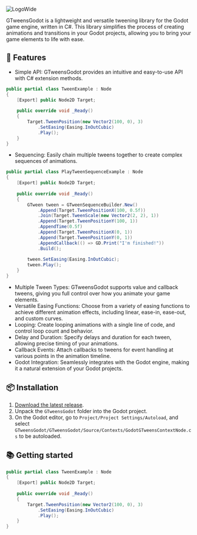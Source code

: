 ![LogoWide](https://github.com/Guillemsc/GTweensGodot/assets/17142208/704636fa-27da-42c3-b9c5-a5bc6e6a870c)

GTweensGodot
is a lightweight and versatile tweening library for the Godot game engine, written in C#. 
This library simplifies the process of creating animations and transitions in your Godot projects, allowing you to bring your game elements to life with ease.

## 🤜 Features
- Simple API: GTweensGodot provides an intuitive and easy-to-use API with C# extension methods.
```csharp
public partial class TweenExample : Node
{
    [Export] public Node2D Target;
	
    public override void _Ready()
    {
        Target.TweenPosition(new Vector2(100, 0), 3)
            .SetEasing(Easing.InOutCubic)
            .Play();
    }
}
```

- Sequencing: Easily chain multiple tweens together to create complex sequences of animations.
```csharp
public partial class PlayTweenSequenceExample : Node
{
    [Export] public Node2D Target;
	
    public override void _Ready()
    {
        GTween tween = GTweenSequenceBuilder.New()
            .Append(Target.TweenPositionX(100, 0.5f))
            .Join(Target.TweenScale(new Vector2(2, 2), 1))
            .Append(Target.TweenPositionY(100, 1))
            .AppendTime(0.5f)
            .Append(Target.TweenPositionX(0, 1))
            .Append(Target.TweenPositionY(0, 1))
            .AppendCallback(() => GD.Print("I'm finished!"))
            .Build();
        
        tween.SetEasing(Easing.InOutCubic);
        tween.Play();
    }
}
```

- Multiple Tween Types: GTweensGodot supports value and callback tweens, giving you full control over how you animate your game elements.
- Versatile Easing Functions: Choose from a variety of easing functions to achieve different animation effects, including linear, ease-in, ease-out, and custom curves.
- Looping: Create looping animations with a single line of code, and control loop count and behavior.
- Delay and Duration: Specify delays and duration for each tween, allowing precise timing of your animations.
- Callback Events: Attach callbacks to tweens for event handling at various points in the animation timeline.
- Godot Integration: Seamlessly integrates with the Godot engine, making it a natural extension of your Godot projects.

## 📦 Installation
1. [Download the latest release](https://github.com/Guillemsc/GTweensGodot/releases/latest).
2. Unpack the `GTweensGodot` folder into the Godot project.
3. On the Godot editor, go to `Project/Project Settings/Autoload`, and select `GTweensGodot/GTweensGodot/Source/Contexts/GodotGTweensContextNode.cs` to be autoloaded.

## 📚 Getting started
```csharp
public partial class TweenExample : Node
{
    [Export] public Node2D Target;
	
    public override void _Ready()
    {
        Target.TweenPosition(new Vector2(100, 0), 3)
            .SetEasing(Easing.InOutCubic)
            .Play();
    }
}
```
